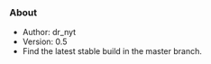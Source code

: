 ### About
 *	Author: dr_nyt
 *	Version: 0.5
 *  Find the latest stable build in the master branch.

